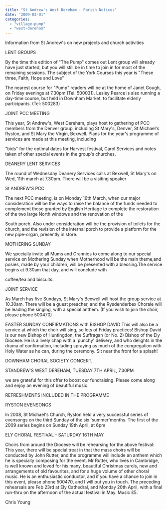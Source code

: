 ```yaml
---
title: "St Andrew's West Dereham - Parish Notices"
date: "2009-03-01"
categories: 
  - "village-pump"
  - "west-dereham"
---
```


Information from St Andrew's on new projects and church activities

LENT GROUPS

By the time this edition of "The Pump" comes out Lent group will already have just started, but you will still be in time to join in for most of the remaining sessions. The subject of the York Courses this year is "These three, Faith, Hope and Love"

The nearest course for "Pump" readers will be at the home of Janet Gough, on Friday evenings at 7.30pm (Tel: 500031). Lesley Pearce is also running a day-time course, but held in Downham Market, to facilitate elderly participants. (Tel: 500283)

JOINT PCC MEETING

This year, St Andrew's, West Dereham, plays host to gathering of PCC members from the Denver group, including St Mary's, Denver, St Michael's Ryston, and St Mary the Virgin, Bexwell. Plans for the year's programme of services are made at this meeting, including

"bids" for the optimal dates for Harvest festival, Carol Services and notes taken of other special events in the group's churches.

DEANERY LENT SERVICES

The round of Wednesday Deanery Services calls at Bexwell, St Mary's on Wed, 11th march at 7.30pm. There will be a visiting speaker

St ANDREW'S PCC

The next PCC meeting, is on Monday 16th March, when our major consideration will be the ways to raise the balance of the funds needed to complement those granted by English Heritage to complete the restoration of the two large North windows and the renovation of the

South porch. Also under consideration will be the provision of toilets for the church, and the revision of the internal porch to provide a platform for the new pipe-organ, presently in store.

MOTHERING SUNDAY

We specially invite all Mums and Grannies to come along to our special service on Mothering Sunday when Motherhood will be the main theme,and posies, made by your children, will be presented with a blessing.The service begins at 9.30am that day, and will conclude with

coffee/tea and biscuits.

JOINT SERVICE

As March has five Sundays, St Mary's Bexwell will host the group service at 10.30am. There will be a guest preacher, and the Rysdenderbex Chorale will be leading the singing, with a special anthem. (If you wish to join the choir, please phone 500470)

EASTER SUNDAY CONFIRMATIONS with BISHOP DAVID This will also be a service at which the choir will sing, so lots of Friday practices! Bishop David is our new Bishop of Huntingdon, the Suffragan (or No. 2) Bishop of the Ely Diocese. He is a lively chap with a 'punchy' delivery, and who delights in the drama of confirmation, including spraying as much of the congregation with Holy Water as he can, during the ceremony. Sit near the front for a splash!

DOWNHAM CHORAL SOCIETY CONCERT,

STANDREW'S WEST DEREHAM, TUESDAY 7TH APRIL, 7.30PM

we are grateful for this offer to boost our fundraising. Please come along and enjoy an evening of beautiful music.

REFRESHMENTS INCLUDED IN THE PROGRAMME

RYSTON EVENSONGS

In 2008, St Michael's Church, Ryston held a very successful series of evensongs on the third Sunday of the six 'summer'months. The first of the 2009 series begins on Sunday 19th April, at 6pm

ELY CHORAL FESTIVAL - SATURDAY 16TH MAY

Choirs from around the Diocese will be rehearsing for the above festival: This year, there will be special treat in that the mass choirs will be conducted by John Rutter, and the programme will include an anthem which he is specially composing for the event. Mr Rutter, who lives in Cambridge, is well known and loved for his many, beautiful Christmas carols, new and arrangements of old favourites, and for a huge volume of other choral music. He is an enthusiastic conductor, and if you have a chance to join in this event, please phone 500470, and I will put you in touch. The preceding rehearsals are Feb 23rd at Ely Cathedral, and Monday 20th April, with a final run-thru on the afternoon of the actual festival in May. Music £5.

Chris Young
